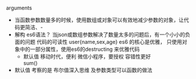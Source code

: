 arguments 
 - 当函数参数数量多的时候，使用数组或对象可以有效地减少参数的对象，让代码更简洁、- 
 - 解构 es6语法？
   当json或数组参数解决了数量太多的问题后，有一个小小的负面的问题
   代码的可读性
   user{name,sex,age}
   es6 的核心是优雅，
   只使用对象中的一部分属性，使用es6的destructing 来优雅代码
   - 默认值 
移动时代，便利 
微信小程序，要授权
容错性更好  
sum()
 - 默认值 考察的是 布尔值深入思维 及参数类型可以函数的做法
